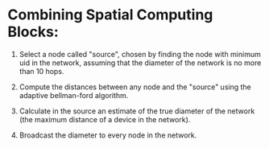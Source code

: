 # Combining Spatial Computing Blocks:

1) Select a node called "source", chosen by finding the node with minimum uid in the network, assuming that the diameter of the network is no more than 10 hops.

2) Compute the distances between any node and the "source" using the adaptive bellman-ford algorithm.

3) Calculate in the source an estimate of the true diameter of the network (the maximum distance of a device in the network).

4) Broadcast the diameter to every node in the network.
